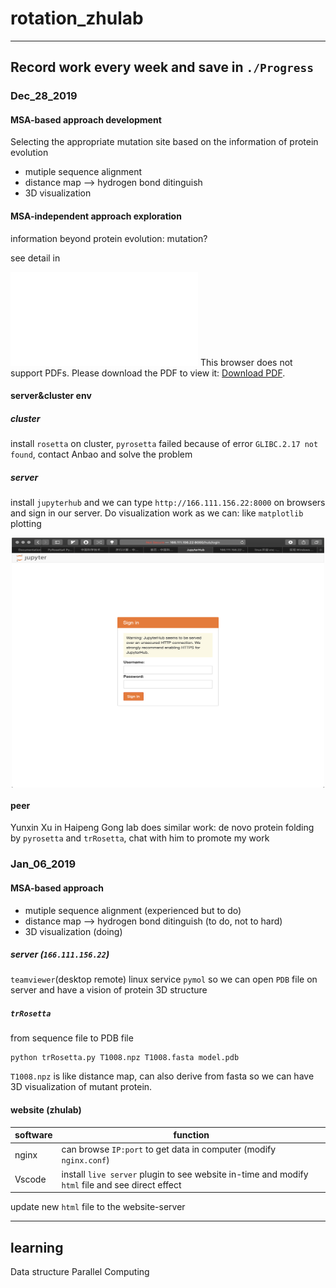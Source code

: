 <!--
 * @Description: 
 * @Version: 
 * @School: Tsinghua Univ
 * @Date: 2020-01-05 16:04:09
 * @LastEditors  : Xie Yufeng
 * @LastEditTime : 2020-01-06 01:38:42
 -->
# rotation_zhulab
***
## Record work every week and save in `./Progress`
### Dec_28_2019
#### MSA-based approach development
Selecting the appropriate mutation site based on the information of protein evolution
* mutiple sequence alignment
* distance map --> hydrogen bond ditinguish
* 3D visualization
#### MSA-independent approach exploration
information beyond protein evolution: mutation?

see detail in 

<object data="./Progress/Dec_28_2019.pdf" width="700px" height="700px"> 
    <embed src="./Progress/Dec_28_2019.pdf"> 
     This browser does not support PDFs. Please download the PDF to view it: <a href="./Progress/Dec_28_2019.pdf">Download PDF</a>.</p> 
    </embed> 
</object> 

#### server&cluster env
##### cluster
install `rosetta` on cluster, `pyrosetta` failed because of error `GLIBC.2.17 not found`, contact Anbao and solve the problem
##### server
install `jupyterhub` and we can type `http://166.111.156.22:8000` on browsers and sign in our server. Do visualization work as we can: like `matplotlib` plotting
<div  align="center"> 
<img src="./Image/WechatIMG6.png" width = "500" height = "400" alt="图片名称" align = center />
</div>


#### peer
Yunxin Xu in Haipeng Gong lab does similar work: de novo protein folding by `pyrosetta` and `trRosetta`, chat with him to promote my work
### Jan_06_2019
#### MSA-based approach 
* mutiple sequence alignment (experienced but to do)
* distance map --> hydrogen bond ditinguish (to do, not to hard)
* 3D visualization (doing)

##### server (`166.111.156.22`)

`teamviewer`(desktop remote) linux service
`pymol` 
so we can open `PDB` file on server and have a vision of protein 3D structure 
##### `trRosetta`
from sequence file to PDB file 
```
python trRosetta.py T1008.npz T1008.fasta model.pdb
```
`T1008.npz` is like distance map, can also derive from fasta
so we can have 3D visualization of mutant protein.
#### website (zhulab)
software | function
-|-
nginx |  can browse `IP:port` to get data in computer (modify `nginx.conf`)
Vscode | install `live server` plugin to see website in-time and modify `html` file and see direct effect
update new `html` file to the website-server
***
## learning
Data structure
Parallel Computing

